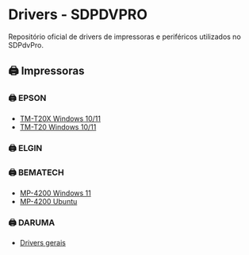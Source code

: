 # Drivers - SDPDVPRO

Repositório oficial de drivers de impressoras e periféricos utilizados no SDPdvPro.

## 🖨️ Impressoras 

###  🖨️ EPSON
- [TM-T20X Windows 10/11](Epson/epson_tm_t20_win10.zip)
- [TM-T20 Windows 10/11]()

###  🖨️ ELGIN

### 🖨️ BEMATECH
- [MP-4200 Windows 11](Bematech/bematech_mp4200_win11.zip)
- [MP-4200 Ubuntu](Bematech/bematech_mp4200_ubuntu.deb)

### 🖨️ DARUMA
- [Drivers gerais](Daruma/daruma_drivers.zip)
